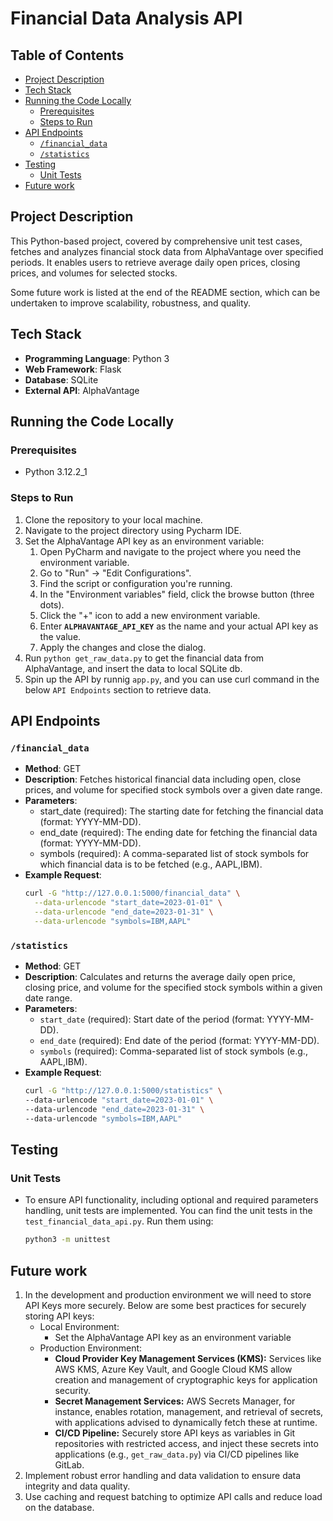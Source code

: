 # Financial Data Analysis API
## Table of Contents
- [Project Description](#project-description)
- [Tech Stack](#tech-stack)
- [Running the Code Locally](#running-the-code-locally)
  - [Prerequisites](#prerequisites)
  - [Steps to Run](#steps-to-run)
- [API Endpoints](#api-endpoints)
  - [`/financial_data`](#financial_data)
  - [`/statistics`](#statistics)
- [Testing](#testing)
  - [Unit Tests](#unit-tests)
- [Future work](#future-work)
    
## Project Description
This Python-based project, covered by comprehensive unit test cases, fetches and analyzes financial stock data from AlphaVantage over specified periods. It enables users to retrieve average daily open prices, closing prices, and volumes for selected stocks.

Some future work is listed at the end of the README section, which can be undertaken to improve scalability, robustness, and quality.

## Tech Stack
- **Programming Language**: Python 3
- **Web Framework**: Flask
- **Database**: SQLite
- **External API**: AlphaVantage

## Running the Code Locally

### Prerequisites
- Python 3.12.2_1

### Steps to Run
1. Clone the repository to your local machine.
2. Navigate to the project directory using Pycharm IDE.
3. Set the AlphaVantage API key as an environment variable:
   1. Open PyCharm and navigate to the project where you need the environment variable.
   2. Go to "Run" -> "Edit Configurations".
   3. Find the script or configuration you're running.
   4. In the "Environment variables" field, click the browse button (three dots).
   5. Click the "+" icon to add a new environment variable.
   6. Enter **`ALPHAVANTAGE_API_KEY`** as the name and your actual API key as the value.
   7. Apply the changes and close the dialog.
4. Run `python get_raw_data.py` to get the financial data from AlphaVantage, and insert the data to local SQLite db.
5. Spin up the API by runnig `app.py`, and you can use curl command in the below `API Endpoints` section to retrieve data.
  
## API Endpoints

### `/financial_data`
- **Method**: GET
- **Description**: Fetches historical financial data including open, close prices, and volume for specified stock symbols over a given date range.
- **Parameters**:
  - start_date (required): The starting date for fetching the financial data (format: YYYY-MM-DD).
  - end_date (required): The ending date for fetching the financial data (format: YYYY-MM-DD).
  - symbols (required): A comma-separated list of stock symbols for which financial data is to be fetched (e.g., AAPL,IBM).
- **Example Request**:
  ```sh
  curl -G "http://127.0.0.1:5000/financial_data" \
    --data-urlencode "start_date=2023-01-01" \
    --data-urlencode "end_date=2023-01-31" \
    --data-urlencode "symbols=IBM,AAPL"

### `/statistics`
- **Method**: GET
- **Description**: Calculates and returns the average daily open price, closing price, and volume for the specified stock symbols within a given date range.
- **Parameters**:
  - `start_date` (required): Start date of the period (format: YYYY-MM-DD).
  - `end_date` (required): End date of the period (format: YYYY-MM-DD).
  - `symbols` (required): Comma-separated list of stock symbols (e.g., AAPL,IBM).
- **Example Request**:
  ```sh
  curl -G "http://127.0.0.1:5000/statistics" \
  --data-urlencode "start_date=2023-01-01" \
  --data-urlencode "end_date=2023-01-31" \
  --data-urlencode "symbols=IBM,AAPL"

## Testing
### Unit Tests
- To ensure API functionality, including optional and required parameters handling, unit tests are implemented. You can find the unit tests in the `test_financial_data_api.py`. Run them using:
  ```sh
  python3 -m unittest

## Future work
1. In the development and production environment we will need to store API Keys more securely. Below are some best practices for securely storing API keys:
   - Local Environment:
     - Set the AlphaVantage API key as an environment variable
   - Production Environment:
     - **Cloud Provider Key Management Services (KMS):** Services like AWS KMS, Azure Key Vault, and Google Cloud KMS allow creation and management of cryptographic keys for application security.
     - **Secret Management Services:** AWS Secrets Manager, for instance, enables rotation, management, and retrieval of secrets, with applications advised to dynamically fetch these at runtime.
     - **CI/CD Pipeline:** Securely store API keys as variables in Git repositories with restricted access, and inject these secrets into applications (e.g., `get_raw_data.py`) via CI/CD pipelines like GitLab.
3. Implement robust error handling and data validation to ensure data integrity and data quality.
4. Use caching and request batching to optimize API calls and reduce load on the database.





